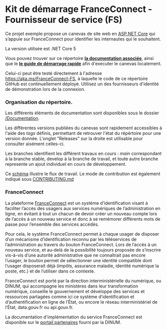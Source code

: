 # Kit de démarrage FranceConnect - Fournisseur de service (FS)

Ce projet exemple propose un canevas de site web en [ASP.NET Core](https://dotnet.microsoft.com/learn/aspnet/what-is-aspnet-core) qui s’appuie sur FranceConnect pour identifier les internautes qui le souhaitent.

La version utilisée est .NET Core 5

Vous pouvez trouver sur ce répertoire **[la documentation associée](/Documentation)**, ainsi que le **[le guide de démarrage rapide](/Source/README.md)** afin d'executer le canevas localement.

Celui-ci peut être testé directement à l'adresse <https://aka.ms/FranceConnect-FS>, à laquelle le code de ce répertoire GitHub est continuellement déployé. Utilisez un des fournisseurs d'identité de démonstration lors de la connexion.

### Organisation du répertoire.
Les différents éléments de documentation sont disponibles sous le dossier [/Documentation](/Documentation).

Les différentes versions publiées du canevas sont rapidement accessibles à l'aide des *tags* définis, permettant de retrouver l'état du répértoire pour une version donnée. 
L'onglet "Releases" sur la droite est utilisable pour consulter aisément celles-ci.

Les branches identifient les différent travaux en cours : *main* correspondant à la branche stable, develop à la branche de travail, et toute autre branche represente un ajout individuel en cours de développement.

Ce [schéma](/Documentation/Ressources/Branches.jpg) illustre le flux de travail. Le mode de contribution est également indiqué sous [CONTRIBUTING.md](/CONTRIBUTING.md)

### FranceConnect 
La plateforme [FranceConnect](https://franceconnect.gouv.fr/) est un système d’identification visant à faciliter l’accès des usagers aux services numériques de l’administration en ligne, en évitant à tout un chacun de devoir créer un nouveau compte lors de l’accès à un nouveau service et donc à se remémorer différents mots de passe pour l’ensemble des services accédés.

Pour cela, le système FranceConnect permet à chaque usager de disposer d’un mécanisme d’identification reconnu par les téléservices de l’administration au travers du bouton FranceConnect. Lors de l’accès à un nouveau service, et au-delà de la possibilité toujours proposée de s’inscrire vis-à-vis d’une autorité administrative que ne connaîtrait pas encore l’usager, le bouton permet de sélectionner une identité compatible dont l’usager disposerait déjà (impôts, assurance maladie, identité numérique la poste, etc.) et de l’utiliser dans ce contexte.

FranceConnect est porté par la direction interministérielle du numérique, ou DINUM, qui accompagne les ministères dans leur transformation numérique, conseille le gouvernement et développe des services et ressources partagées comme ici ce système d’identification et d’authentification en ligne de l’État, ou encore le réseau interministériel de l’État, data.gouv.fr ou api.gouv.fr.

La documentation d'implémentation du service FranceConnect est disponible sur le [portail partenaires](https://partenaires.franceconnect.gouv.fr/fcp/fournisseur-service) fourni par la DINUM.
